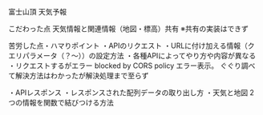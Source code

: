 富士山頂 天気予報
  
こだわった点
天気情報と関連情報（地図・標高）共有
※共有の実装はできず

苦労した点・ハマりポイント
・APIのリクエスト
  ・URLに付け加える情報（クエリパラメータ（？〜））の設定方法
  ・各種APIによってやり方や内容が異なる
  ・リクエストするがエラー
    blocked by CORS policy エラー表示。
    ぐぐり調べて解決方法はわかったが解決処理まで至らず
    
・APIレスポンス
   ・レスポンスされた配列データの取り出し方
・天気と地図 2つの情報を関数で結びつける方法
  
